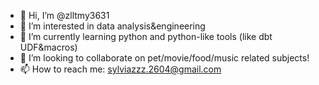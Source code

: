 - 👋 Hi, I’m @zlltmy3631
- 👀 I’m interested in data analysis&engineering
- 🌱 I’m currently learning python and python-like tools (like dbt UDF&macros)
- 💞️ I’m looking to collaborate on pet/movie/food/music related subjects!
- 📫 How to reach me: sylviazzz.2604@gmail.com

<!---
zlltmy3631/zlltmy3631 is a ✨ special ✨ repository because its `README.md` (this file) appears on your GitHub profile.
You can click the Preview link to take a look at your changes.
--->
